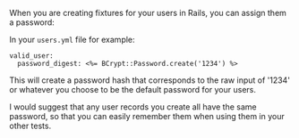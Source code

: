 When you are creating fixtures for your users in Rails, you can assign them a password: 

In your `users.yml` file for example: 

```
valid_user: 
  password_digest: <%= BCrypt::Password.create('1234') %>
```

This will create a password hash that corresponds to the raw input of '1234' or whatever 
you choose to be the default password for your users. 

I would suggest that any user records you create all have the same password, so that you 
can easily remember them when using them in your other tests. 
